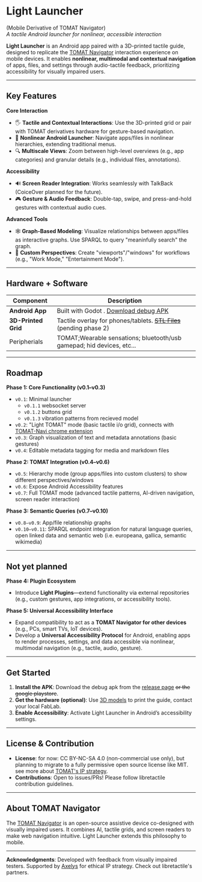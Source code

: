 # Light Launcher
(Mobile Derivative of TOMAT Navigator)  
*A tactile Android launcher for nonlinear, accessible interaction*

**Light Launcher** is an Android app paired with a 3D-printed tactile guide, designed to replicate the [TOMAT Navigator](https://github.com/LibreTactile/tomat) interaction experience on mobile devices. It enables **nonlinear, multimodal and contextual navigation** of apps, files, and settings through audio-tactile feedback, prioritizing accessibility for visually impaired users.

---

## Key Features  
**Core Interaction**  
- 🖐️ **Tactile and Contextual Interactions**: Use the 3D-printed grid or pair with TOMAT derivatives hardware for gesture-based navigation. 
- 📱 **Nonlinear Android Launcher**: Navigate apps/files in nonlinear hierarchies, extending traditional menus.  
- 🔍 **Multiscale Views**: Zoom between high-level overviews (e.g., app categories) and granular details (e.g., individual files, annotations).  

**Accessibility**  
- 🔊 **Screen Reader Integration**: Works seamlessly with TalkBack (CoiceOver planned for the future).  
- 🎮 **Gesture & Audio Feedback**: Double-tap, swipe, and press-and-hold gestures with contextual audio cues.  

**Advanced Tools**  
- 🕸️ **Graph-Based Modeling**: Visualize relationships between apps/files as interactive graphs. Use SPARQL to query "meaninfully search" the graph.  
- 🧩 **Custom Perspectives**: Create "viewports"/"windows" for workflows (e.g., "Work Mode," "Entertainment Mode").  

---

## Hardware + Software  
| Component              | Description                                                                 |  
|------------------------|-----------------------------------------------------------------------------|  
| **Android App**        | Built with Godot . [Download debug APK]([link-to-apk](https://github.com/LibreTactile/light-launcher/releases)) |  
| **3D-Printed Grid**    | Tactile overlay for phones/tablets. [~~STL Files~~](hardware/3d-models) (pending phase 2)         |  
| Peripherials| TOMAT;Wearable sensations; bluetooth/usb gamepad; hid devices, etc...  |

---

## Roadmap  
**Phase 1: Core Functionality (v0.1–v0.3)**  
- `v0.1`: Minimal launcher  
  - `v0.1.1` websocket server 
  - `v0.1.2` buttons grid
  - `v0.1.3` vibration patterns from recieved model 
- `v0.2`: "Light TOMAT" mode (basic tactile i/o grid), connects with [TOMAT-Navi chrome extension](https://github.com/LibreTactile/tomat-navi-prototype/tree/com/websocket)  
- `v0.3`: Graph visualization of text and metadata annotations (basic gestures)  
- `v0.4`: Editable metadata tagging for media and markdown files 

**Phase 2: TOMAT Integration (v0.4–v0.6)**  
- `v0.5`: Hierarchy mode (group apps/files into custom clusters) to show different perspectives/windows  
- `v0.6`: Expose Android Accessibility features
- `v0.7`: Full TOMAT mode (advanced tactile patterns, AI-driven navigation, screen reader interaction)  

**Phase 3: Semantic Queries (v0.7–v0.10)**  
- `v0.8–v0.9`: App/file relationship graphs  
- `v0.10–v0.11`: SPARQL endpoint integration for natural language queries, open linked data and semantic web (i.e. europeana, gallica, semantic wikimedia)  

---


Not yet planned  
---

**Phase 4: Plugin Ecosystem**  
- Introduce **Light Plugins**—extend functionality via external repositories (e.g., custom gestures, app integrations, or accessibility tools).  

**Phase 5: Universal Accessibility Interface**  
- Expand compatibility to act as a **TOMAT Navigator for other devices** (e.g., PCs, smart TVs, IoT devices).  
- Develop a **Universal Accessibility Protocol** for Android, enabling apps to render processes, settings, and data accessible via nonlinear, multimodal navigation (e.g., tactile, audio, gesture).  

---

## Get Started  
1. **Install the APK**: Download the debug apk from the [release page](https://github.com/LibreTactile/light-launcher/releases) ~~or the google playstore~~.  
2. **Get the hardware (optional)**: Use [3D models](hardware/3d-models) to print the guide, contact your local FabLab.  
3. **Enable Accessibility**: Activate Light Launcher in Android’s accessibility settings.  

---

## License & Contribution  
- **License**: for now: CC BY-NC-SA 4.0 (non-commercial use only), but planning to migrate to a fully permissive open source license like MIT. see more about [TOMAT's IP strategy](https://github.com/LibreTactile/tomat-navi-prototype?tab=readme-ov-file#intellectual-property-strategy). 
- **Contributions**: Open to issues/PRs! Please follow libretactile contribution guidelines.  

---

## About TOMAT Navigator  
The [TOMAT Navigator](https://github.com/libretactile/tomat) is an open-source assistive device co-designed with visually impaired users. It combines AI, tactile grids, and screen readers to make web navigation intuitive. Light Launcher extends this philosophy to mobile.  

---

**Acknowledgments**: Developed with feedback from visually impaired testers. Supported by [Axelys](https://axelys.com) for ethical IP strategy.  Check out libretactile's partners.
